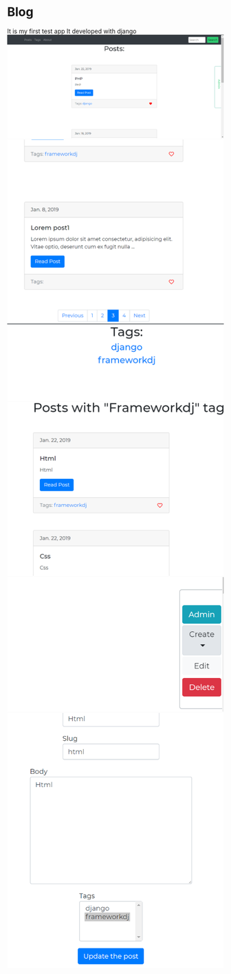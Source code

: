 # Blog
It is my first test app
It developed with django
![Screenshot](Screenshot_1.png)
![Screenshot](Screenshot_2.png)
![Screenshot](Screenshot_3.png)
![Screenshot](Screenshot_4.png)
![Screenshot](Screenshot_5.png)
![Screenshot](Screenshot_6.png)
